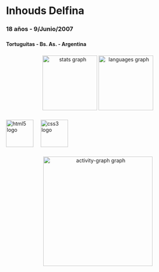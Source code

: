 <h1 align="left">Inhouds Delfina</h1>

###

<h3 align="left">18 años - 9/Junio/2007</h3>

###

<h4 align="left">Tortuguitas - Bs. As. - Argentina</h4>

###

<div align="center">
  <img src="https://github-readme-stats.vercel.app/api?username=Inhouds-Delfina&hide_title=false&hide_rank=false&show_icons=true&include_all_commits=true&count_private=true&disable_animations=false&theme=dracula&locale=en&hide_border=false" height="150" alt="stats graph"  />
  <img src="https://github-readme-stats.vercel.app/api/top-langs?username=Inhouds-Delfina&locale=en&hide_title=false&layout=compact&card_width=320&langs_count=5&theme=dracula&hide_border=false" height="150" alt="languages graph"  />
</div>

###

<div align="left">
  <img src="https://cdn.jsdelivr.net/gh/devicons/devicon/icons/html5/html5-original.svg" height="75" alt="html5 logo"  />
  <img width="12" />
  <img src="https://cdn.jsdelivr.net/gh/devicons/devicon/icons/css3/css3-original.svg" height="75" alt="css3 logo"  />
</div>

###

<div align="center">
  <img src="https://github-readme-activity-graph.vercel.app/graph?username=Inhouds-Delfina&radius=16&theme=high-contrast&area=true&order=5&hide_border=true&hide_title=false&custom_title=Grafico%20de%20actividad" height="300" alt="activity-graph graph"  />
</div>
